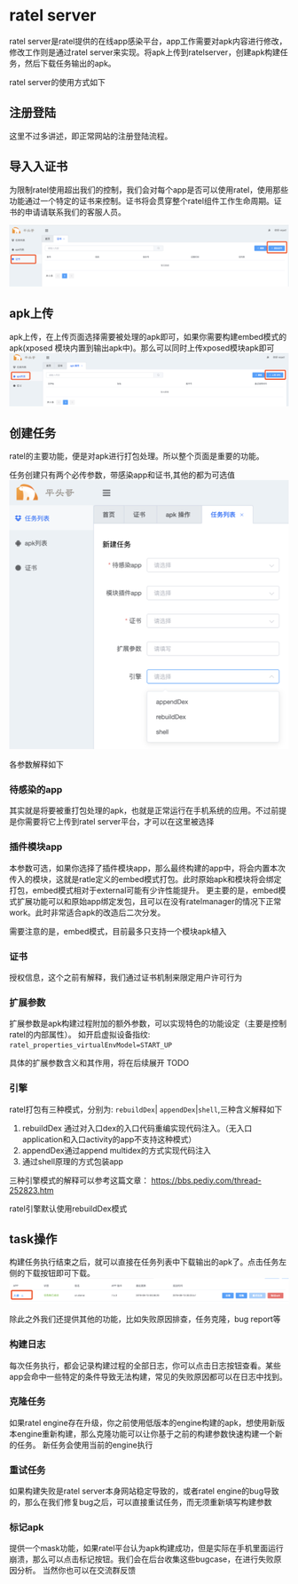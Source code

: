 # ratel server

ratel server是ratel提供的在线app感染平台，app工作需要对apk内容进行修改，修改工作则是通过ratel server来实现。将apk上传到ratelserver，创建apk构建任务，然后下载任务输出的apk。

ratel server的使用方式如下

## 注册登陆
这里不过多讲述，即正常网站的注册登陆流程。

## 导入入证书
为限制ratel使用超出我们的控制，我们会对每个app是否可以使用ratel，使用那些功能通过一个特定的证书来控制。证书将会贯穿整个ratel组件工作生命周期。证书的申请请联系我们的客服人员。

![import cerfificate img](img/2_1_import_certifite.png)

## apk上传
apk上传，在上传页面选择需要被处理的apk即可，如果你需要构建embed模式的apk(xposed 模块内置到输出apk中)。那么可以同时上传xposed模块apk即可
![upload ratel apk](img/2_2_upload_apk.png)

## 创建任务
ratel的主要功能，便是对apk进行打包处理。所以整个页面是重要的功能。

任务创建只有两个必传参数，带感染app和证书,其他的都为可选值
![create task img](img/2_3_create_task.png)

各参数解释如下
### 待感染的app
其实就是将要被重打包处理的apk，也就是正常运行在手机系统的应用。不过前提是你需要将它上传到ratel server平台，才可以在这里被选择

### 插件模块app
本参数可选，如果你选择了插件模块app，那么最终构建的app中，将会内置本次传入的模块，这就是ratle定义的embed模式打包。此时原始apk和模块将会绑定打包，embed模式相对于external可能有少许性能提升。
更主要的是，embed模式扩展功能可以和原始app绑定发包，且可以在没有ratelmanager的情况下正常work。此时非常适合apk的改造后二次分发。

需要注意的是，embed模式，目前最多只支持一个模块apk植入

### 证书
授权信息，这个之前有解释，我们通过证书机制来限定用户许可行为

### 扩展参数
扩展参数是apk构建过程附加的额外参数，可以实现特色的功能设定（主要是控制ratel的内部属性）。
如开启虚拟设备指纹: ``ratel_properties_virtualEnvModel=START_UP``

具体的扩展参数含义和其作用，将在后续展开 TODO

###  引擎
ratel打包有三种模式，分别为: ``rebuildDex``| ``appendDex``|``shell``,三种含义解释如下
1. rebuildDex 通过对入口dex的入口代码重编实现代码注入。（无入口application和入口activity的app不支持这种模式）
2. appendDex通过append multidex的方式实现代码注入
3. 通过shell原理的方式包装app

三种引擎模式的解释可以参考这篇文章： https://bbs.pediy.com/thread-252823.htm

ratel引擎默认使用rebuildDex模式

## task操作

构建任务执行结束之后，就可以直接在任务列表中下载输出的apk了。点击任务左侧的下载按钮即可下载。
![download apk](img/2_4_download_apk.png)

除此之外我们还提供其他的功能，比如失败原因排查，任务克隆，bug report等


### 构建日志

每次任务执行，都会记录构建过程的全部日志，你可以点击日志按钮查看。某些app会命中一些特定的条件导致无法构建，常见的失败原因都可以在日志中找到。

### 克隆任务

如果ratel engine存在升级，你之前使用低版本的engine构建的apk，想使用新版本engine重新构建，那么克隆功能可以让你基于之前的构建参数快速构建一个新的任务。
新任务会使用当前的engine执行

### 重试任务
如果构建失败是ratel server本身网站稳定导致的，或者ratel engine的bug导致的，那么在我们修复bug之后，可以直接重试任务，而无须重新填写构建参数

### 标记apk

提供一个mask功能，如果ratel平台认为apk构建成功，但是实际在手机里面运行崩溃，那么可以点击标记按钮。我们会在后台收集这些bugcase，在进行失败原因分析。
当然你也可以在交流群反馈